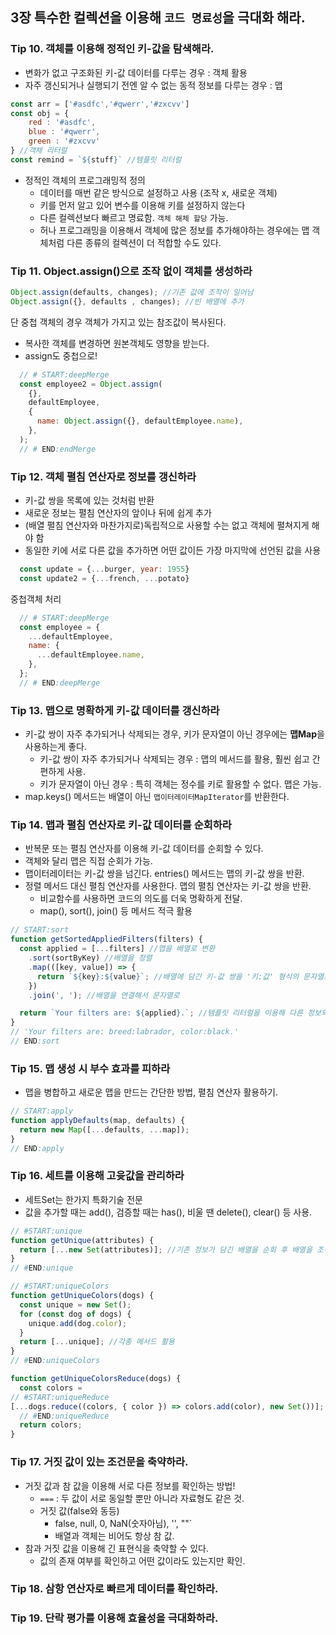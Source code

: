 ## 3장 특수한 컬렉션을 이용해 `코드 명료성`을 극대화 해라.

### Tip 10. 객체를 이용해 정적인 키-값을 탐색해라.

- 변화가 없고 구조화된 키-값 데이터를 다루는 경우 : 객체 활용
- 자주 갱신되거나 실행되기 전엔 알 수 없는 동적 정보를 다루는 경우 : 맵
```js
const arr = ['#asdfc','#qwerr','#zxcvv']
const obj = {
    red : '#asdfc',
    blue : '#qwerr',
    green : '#zxcvv'
} //객체 리터럴
const remind = `${stuff}` //템플릿 리터럴
```
- 정적인 객체의 프로그래밍적 정의
  - 데이터를 매번 같은 방식으로 설정하고 사용 (조작 x, 새로운 객체)
  - 키를 먼저 알고 있어 변수를 이용해 키를 설정하지 않는다
  - 다른 컬렉션보다 빠르고 명료함. `객체 해체 할당` 가능.
  - 허나 프로그래밍을 이용해서 객체에 많은 정보를 추가해야하는 경우에는 맵 객체처럼 다른 종류의 컬렉션이 더 적합할 수도 있다.

### Tip 11. Object.assign()으로 조작 없이 객체를 생성하라

```js
Object.assign(defaults, changes); //기존 값에 조작이 일어남
Object.assign({}, defaults , changes); //빈 배열에 추가
```
단 중첩 객체의 경우 객체가 가지고 있는 참조값이 복사된다.
 - 복사한 객체를 변경하면 원본객체도 영향을 받는다.
 - assign도 중첩으로!
```js
  // # START:deepMerge
  const employee2 = Object.assign(
    {},
    defaultEmployee,
    {
      name: Object.assign({}, defaultEmployee.name),
    },
  );
  // # END:endMerge
```

### Tip 12. 객체 펼침 연산자로 정보를 갱신하라
- 키-값 쌍을 목록에 있는 것처럼 반환
- 새로운 정보는 펼침 연산자의 앞이나 뒤에 쉽게 추가
- (배열 펼침 연산자와 마찬가지로)독립적으로 사용할 수는 없고 객체에 펼쳐지게 해야 함
- 동일한 키에 서로 다른 값을 추가하면 어떤 값이든 가장 마지막에 선언된 값을 사용
```js
  const update = {...burger, year: 1955}
  const update2 = {...french, ...potato}
```
중첩객체 처리
```js
  // # START:deepMerge
  const employee = {
    ...defaultEmployee,
    name: {
      ...defaultEmployee.name,
    },
  };
  // # END:deepMerge
```

### Tip 13. 맵으로 명확하게 키-값 데이터를 갱신하라
- 키-값 쌍이 자주 추가되거나 삭제되는 경우, 키가 문자열이 아닌 경우에는 **맵Map**을 사용하는게 좋다.
  - 키-값 쌍이 자주 추가되거나 삭제되는 경우 : 맵의 메서드를 활용, 훨씬 쉽고 간편하게 사용. 
  - 키가 문자열이 아닌 경우 : 특히 객체는 정수를 키로 활용할 수 없다. 맵은 가능.
- map.keys() 메서드는 배열이 아닌 `맵이터레이터MapIterator`를 반환한다.

### Tip 14. 맵과 펼침 연산자로 키-값 데이터를 순회하라
- 반복문 또는 펼침 연산자를 이용해 키-값 데이터를 순회할 수 있다.
- 객체와 달리 맵은 직접 순회가 가능.
- 맵이터레이터는 키-값 쌍을 넘긴다. entries() 메서드는 맵의 키-값 쌍을 반환.
- 정렬 메서드 대신 펼침 연산자를 사용한다. 맵의 펼침 연산자는 키-값 쌍을 반환.
  - 비교함수를 사용하면 코드의 의도를 더욱 명확하게 전달.
  - map(), sort(), join() 등 메서드 적극 활용
```js
// START:sort
function getSortedAppliedFilters(filters) {
  const applied = [...filters] //맵을 배열로 변환 
    .sort(sortByKey) //배열을 정렬
    .map(([key, value]) => {
      return `${key}:${value}`; //배열에 담긴 키-값 쌍을 '키:값' 형식의 문자열로 변환
    })
    .join(', '); //배열을 연결해서 문자열로

  return `Your filters are: ${applied}.`; //템플릿 리터럴을 이용해 다른 정보와 함께 문자열로 병합
}
// 'Your filters are: breed:labrador, color:black.'
// END:sort
```

### Tip 15. 맵 생성 시 부수 효과를 피하라
- 맵을 병합하고 새로운 맵을 만드는 간단한 방법, 펼침 연산자 활용하기.
```js 
// START:apply
function applyDefaults(map, defaults) {
  return new Map([...defaults, ...map]);
}
// END:apply
```
### Tip 16. 세트를 이용해 고윳값을 관리하라
- 세트Set는 한가지 특화기술 전문
- 값을 추가할 때는 add(), 검증할 때는 has(), 비울 땐 delete(), clear() 등 사용.
```js
// #START:unique
function getUnique(attributes) {
  return [...new Set(attributes)]; //기존 정보가 담긴 배열을 순회 후 배열을 조작해서 고윳값을 분류.
}
// #END:unique

// #START:uniqueColors
function getUniqueColors(dogs) {
  const unique = new Set(); 
  for (const dog of dogs) {
    unique.add(dog.color);
  }
  return [...unique]; //각종 메서드 활용
}
// #END:uniqueColors

function getUniqueColorsReduce(dogs) {
  const colors =
// #START:uniqueReduce
[...dogs.reduce((colors, { color }) => colors.add(color), new Set())]; //reduce() 활용
  // #END:uniqueReduce
  return colors;
}
```
### Tip 17. 거짓 값이 있는 조건문을 축약하라.
- 거짓 값과 참 값을 이용해 서로 다른 정보를 확인하는 방법!
  - `===` : 두 값이 서로 동일할 뿐만 아니라 자료형도 같은 것.
  - 거짓 값(false와 동등) 
    - false, null, 0, NaN(숫자아님), '', ""`
    - 배열과 객체는 비어도 항상 참 값.
- 참과 거짓 값을 이용해 긴 표현식을 축약할 수 있다.
  - 값의 존재 여부를 확인하고 어떤 값이라도 있는지만 확인.

### Tip 18. 삼항 연산자로 빠르게 데이터를 확인하라.
### Tip 19. 단락 평가를 이용해 효율성을 극대화하라.


